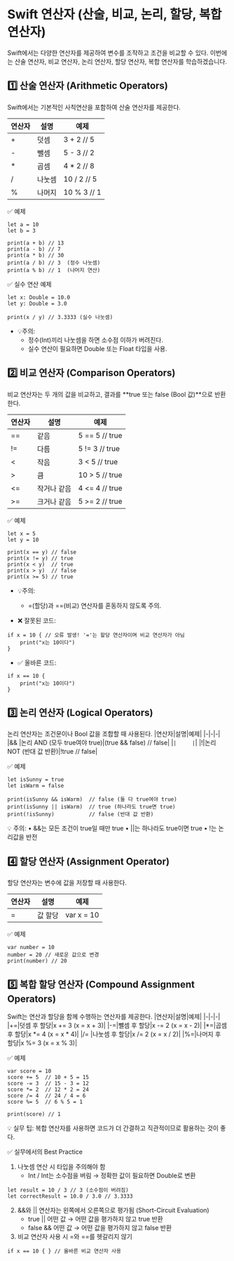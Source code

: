 # Swift 연산자 (산술, 비교, 논리, 할당, 복합 연산자)
Swift에서는 다양한 연산자를 제공하여 변수를 조작하고 조건을 비교할 수 있다.
이번에는 산술 연산자, 비교 연산자, 논리 연산자, 할당 연산자, 복합 연산자를 학습하겠습니다.

## 1️⃣ 산술 연산자 (Arithmetic Operators)
Swift에서는 기본적인 사칙연산을 포함하여 산술 연산자를 제공한다.

| 연산자 |  설명 |  예제 |
|-|-|-|
| + | 덧셈 | 3 + 2 // 5 |
| - | 뺄셈 | 5 - 3 // 2 |
| * |	곱셈	| 4 * 2 // 8 |
| / |	나눗셈 |	10 / 2 // 5 |
| % |	나머지 |	10 % 3 // 1 |

✅ 예제
```
let a = 10
let b = 3

print(a + b) // 13
print(a - b) // 7
print(a * b) // 30
print(a / b) // 3  (정수 나눗셈)
print(a % b) // 1  (나머지 연산)
```
✅ 실수 연산 예제
```
let x: Double = 10.0
let y: Double = 3.0

print(x / y) // 3.3333 (실수 나눗셈)
```
- 💡주의:
  - 정수(Int)끼리 나눗셈을 하면 소수점 이하가 버려진다.
  - 실수 연산이 필요하면 Double 또는 Float 타입을 사용.

## 2️⃣ 비교 연산자 (Comparison Operators)
비교 연산자는 두 개의 값을 비교하고, 결과를 **true 또는 false (Bool 값)**으로 반환한다.

|연산자|설명|예제|
|-|-|-|
|==|같음|5 == 5 // true|
|!=|다름|5 != 3 // true|
|<|작음|3 < 5 // true|
|>|큼|10 > 5 // true|
|<=|작거나 같음|4 <= 4 // true|
|>=|크거나 같음|5 >= 2 // true|

✅ 예제
```
let x = 5
let y = 10

print(x == y) // false
print(x != y) // true
print(x < y)  // true
print(x > y)  // false
print(x >= 5) // true
```

- 💡주의:
  -  =(할당)과 ==(비교) 연산자를 혼동하지 않도록 주의.

- ❌ 잘못된 코드:
```
if x = 10 { // 오류 발생! '='는 할당 연산자이며 비교 연산자가 아님
    print("x는 10이다")
}
```
- ✅ 올바른 코드:
```
if x == 10 {
    print("x는 10이다")
}
```


## 3️⃣ 논리 연산자 (Logical Operators)
논리 연산자는 조건문이나 Bool 값을 조합할 때 사용된다.
|연산자|설명|예제|
|-|-|-|
|&&	|논리 AND (모두 true여야 true)|(true && false) // false|
|`|		|`|
|!|논리 NOT (반대 값 반환)|!true // false|

✅ 예제
```
let isSunny = true
let isWarm = false

print(isSunny && isWarm)  // false (둘 다 true여야 true)
print(isSunny || isWarm)  // true (하나라도 true면 true)
print(!isSunny)           // false (반대 값 반환)
```
💡 주의:
	•	&&는 모든 조건이 true일 때만 true
	•	||는 하나라도 true이면 true
	•	!는 논리값을 반전

## 4️⃣ 할당 연산자 (Assignment Operator)
할당 연산자는 변수에 값을 저장할 때 사용한다.

|연산자|설명|예제|
|-|-|-|
|=|값 할당|var x = 10|

✅ 예제
```
var number = 10
number = 20 // 새로운 값으로 변경
print(number) // 20
```


## 5️⃣ 복합 할당 연산자 (Compound Assignment Operators)
Swift는 연산과 할당을 함께 수행하는 연산자를 제공한다.
|연산자|설명|예제|
|-|-|-|
|+=|덧셈 후 할당|x += 3 (x = x + 3)|
|-=|뺄셈 후 할당|x -= 2 (x = x - 2)|
|*=|곱셈 후 할당|x *= 4 (x = x * 4)|
|/=	|나눗셈 후 할당|x /= 2 (x = x / 2)|
|%=|나머지 후 할당|x %= 3 (x = x % 3)|

✅ 예제
```
var score = 10
score += 5  // 10 + 5 = 15
score -= 3  // 15 - 3 = 12
score *= 2  // 12 * 2 = 24
score /= 4  // 24 / 4 = 6
score %= 5  // 6 % 5 = 1

print(score) // 1
```
💡 실무 팁: 복합 연산자를 사용하면 코드가 더 간결하고 직관적이므로 활용하는 것이 좋다.
<br>


✅ 실무에서의 Best Practice
1.	나눗셈 연산 시 타입을 주의해야 함
	- Int / Int는 소수점을 버림 → 정확한 값이 필요하면 Double로 변환
```
let result = 10 / 3 // 3 (소수점이 버려짐)
let correctResult = 10.0 / 3.0 // 3.3333
```

 2.	&&와 || 연산자는 왼쪽에서 오른쪽으로 평가됨 (Short-Circuit Evaluation)
	 - true || 어떤 값 → 어떤 값을 평가하지 않고 true 반환
	 - false && 어떤 값 → 어떤 값을 평가하지 않고 false 반환
3.	비교 연산자 사용 시 =와 ==를 헷갈리지 않기
```
if x == 10 { } // 올바른 비교 연산자 사용
```
